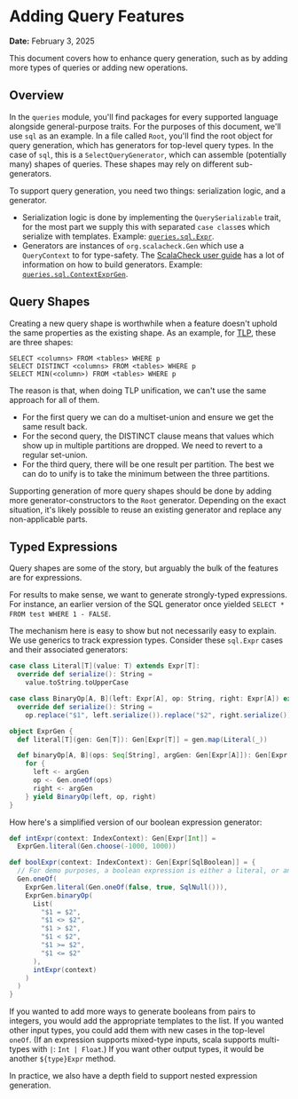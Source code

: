 # Adding Query Features

**Date:** February 3, 2025

This document covers how to enhance query generation, such as by adding more types of queries or
adding new operations.

## Overview

In the `queries` module, you'll find packages for every supported language alongside general-purpose
traits. For the purposes of this document, we'll use `sql` as an example. In a file called `Root`,
you'll find the root object for query generation, which has generators for top-level query types. In
the case of `sql`, this is a `SelectQueryGenerator`, which can assemble (potentially many) shapes of
queries. These shapes may rely on different sub-generators.

To support query generation, you need two things: serialization logic, and a generator.
- Serialization logic is done by implementing the `QuerySerializable` trait, for the most part we
  supply this with separated `case class`es which serialize with templates. Example:
  [`queries.sql.Expr`](../src/main/scala/queries/sql/Expr.scala).
- Generators are instances of `org.scalacheck.Gen` which use a `QueryContext` to for type-safety.
  The [ScalaCheck user guide](https://github.com/typelevel/scalacheck/blob/main/doc/UserGuide.md)
  has a lot of information on how to build generators. Example:
  [`queries.sql.ContextExprGen`](../src/main/scala/queries/sql/ContextExprGen.scala).

## Query Shapes

Creating a new query shape is worthwhile when a feature doesn't uphold the same properties as the
existing shape. As an example, for [TLP](./primer.md), these are three shapes:

```
SELECT <columns> FROM <tables> WHERE p
SELECT DISTINCT <columns> FROM <tables> WHERE p
SELECT MIN(<column>) FROM <tables> WHERE p
```

The reason is that, when doing TLP unification, we can't use the same approach for all of them.
- For the first query we can do a multiset-union and ensure we get the same result back.
- For the second query, the DISTINCT clause means that values which show up in multiple partitions
  are dropped. We need to revert to a regular set-union.
- For the third query, there will be one result per partition. The best we can do to unify is to
  take the minimum between the three partitions.

Supporting generation of more query shapes should be done by adding more generator-constructors to
the `Root` generator. Depending on the exact situation, it's likely possible to reuse an existing
generator and replace any non-applicable parts.

## Typed Expressions

Query shapes are some of the story, but arguably the bulk of the features are for expressions.

For results to make sense, we want to generate strongly-typed expressions. For instance, an earlier
version of the SQL generator once yielded `SELECT * FROM test WHERE 1 - FALSE`.

The mechanism here is easy to show but not necessarily easy to explain. We use generics to track
expression types. Consider these `sql.Expr` cases and their associated generators:

```scala 3
case class Literal[T](value: T) extends Expr[T]:
  override def serialize(): String =
    value.toString.toUpperCase

case class BinaryOp[A, B](left: Expr[A], op: String, right: Expr[A]) extends Expr[B]:
  override def serialize(): String =
    op.replace("$1", left.serialize()).replace("$2", right.serialize())

object ExprGen {
  def literal[T](gen: Gen[T]): Gen[Expr[T]] = gen.map(Literal(_))

  def binaryOp[A, B](ops: Seq[String], argGen: Gen[Expr[A]]): Gen[Expr[B]] =
    for {
      left <- argGen
      op <- Gen.oneOf(ops)
      right <- argGen
    } yield BinaryOp(left, op, right)
}
```

How here's a simplified version of our boolean expression generator:

```scala 3
def intExpr(context: IndexContext): Gen[Expr[Int]] =
  ExprGen.literal(Gen.choose(-1000, 1000))

def boolExpr(context: IndexContext): Gen[Expr[SqlBoolean]] = {
  // For demo purposes, a boolean expression is either a literal, or an integer comparison
  Gen.oneOf(
    ExprGen.literal(Gen.oneOf(false, true, SqlNull())),
    ExprGen.binaryOp(
      List(
        "$1 = $2",
        "$1 <> $2",
        "$1 > $2",
        "$1 < $2",
        "$1 >= $2",
        "$1 <= $2"
      ),
      intExpr(context)
    )
  )
}
```

If you wanted to add more ways to generate booleans from pairs to integers, you would add the
appropriate templates to the list. If you wanted other input types, you could add them with new
cases in the top-level `oneOf`. (If an expression supports mixed-type inputs, scala supports
multi-types with `|`: `Int | Float`.) If you want other output types, it would be another
`${type}Expr` method.

In practice, we also have a depth field to support nested expression generation.
